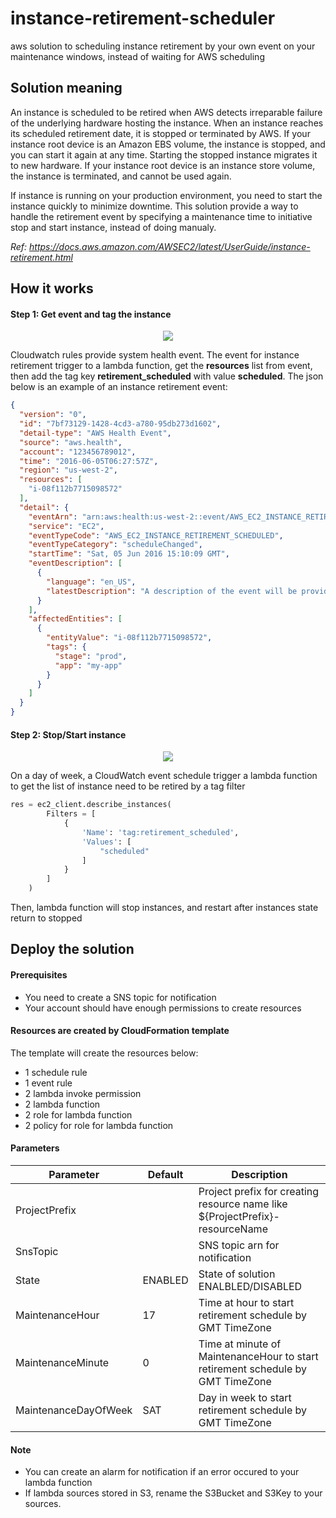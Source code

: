 # instance-retirement-scheduler
aws solution to scheduling instance retirement by your own event on your maintenance windows, instead of waiting for AWS scheduling

## Solution meaning
An instance is scheduled to be retired when AWS detects irreparable failure of the underlying hardware hosting the instance. When an instance reaches its scheduled retirement date, it is stopped or terminated by AWS. If your instance root device is an Amazon EBS volume, the instance is stopped, and you can start it again at any time. Starting the stopped instance migrates it to new hardware. If your instance root device is an instance store volume, the instance is terminated, and cannot be used again.</br>

If instance is running on your production environment, you need to start the instance quickly to minimize downtime. This solution provide a way to handle the retirement event by specifying a maintenance time to initiative stop and start instance, instead of doing manualy.</br>

*Ref: https://docs.aws.amazon.com/AWSEC2/latest/UserGuide/instance-retirement.html*
## How it works
#### Step 1: Get event and tag the instance
<p align="center"><img src="https://user-images.githubusercontent.com/38157237/84226096-10056380-ab0b-11ea-8b69-3fbdfcf730e2.png"/></p>

Cloudwatch rules provide system health event. The event for instance retirement trigger to a lambda function, get the **resources** list from event, then add the tag key **retirement_scheduled** with value **scheduled**. The json below is an example of an instance retirement event:
```json
{
  "version": "0",
  "id": "7bf73129-1428-4cd3-a780-95db273d1602",
  "detail-type": "AWS Health Event",
  "source": "aws.health",
  "account": "123456789012",
  "time": "2016-06-05T06:27:57Z",
  "region": "us-west-2",
  "resources": [
    "i-08f112b7715098572"
  ],
  "detail": {
    "eventArn": "arn:aws:health:us-west-2::event/AWS_EC2_INSTANCE_RETIREMENT_SCHEDULED_90353408594353980",
    "service": "EC2",
    "eventTypeCode": "AWS_EC2_INSTANCE_RETIREMENT_SCHEDULED",
    "eventTypeCategory": "scheduleChanged",
    "startTime": "Sat, 05 Jun 2016 15:10:09 GMT",
    "eventDescription": [
      {
        "language": "en_US",
        "latestDescription": "A description of the event will be provided here"
      }
    ],
    "affectedEntities": [
      {
        "entityValue": "i-08f112b7715098572",
        "tags": {
          "stage": "prod",
          "app": "my-app"
        }
      }
    ]
  }
}
```

#### Step 2: Stop/Start instance
<p align="center"><img src="https://user-images.githubusercontent.com/38157237/84231698-e8b59300-ab18-11ea-960a-1a34a8da5711.png"/></p>

On a day of week, a CloudWatch event schedule trigger a lambda function to get the list of instance need to be retired by a tag filter
```python
res = ec2_client.describe_instances(
        Filters = [
            {
                'Name': 'tag:retirement_scheduled',
                'Values': [
                    "scheduled"
                ]
            }
        ]
    )
```
Then, lambda function will stop instances, and restart after instances state return to stopped
## Deploy the solution

#### Prerequisites
- You need to create a SNS topic for notification
- Your account should have enough permissions to create resources

#### Resources are created by CloudFormation template
The template will create the resources below:
- 1 schedule rule
- 1 event rule
- 2 lambda invoke permission
- 2 lambda function
- 2 role for lambda function
- 2 policy for role for lambda function

#### Parameters

| Parameter | Default | Description |
|---|---|---|
|ProjectPrefix||Project prefix for creating resource name like ${ProjectPrefix}-resourceName|
|SnsTopic||SNS topic arn for notification|
|State|ENABLED|State of solution ENALBLED/DISABLED|
|MaintenanceHour|17|Time at hour to start retirement schedule by GMT TimeZone|
|MaintenanceMinute|0|Time at minute of MaintenanceHour to start retirement schedule by GMT TimeZone|
|MaintenanceDayOfWeek|SAT|Day in week to start retirement schedule by GMT TimeZone|

#### Note
- You can create an alarm for notification if an error occured to your lambda function
- If lambda sources stored in S3, rename the S3Bucket and S3Key to your sources.
